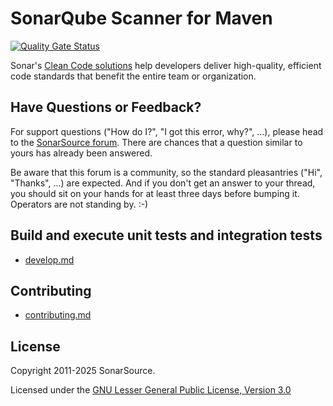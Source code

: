 # SonarQube Scanner for Maven

[![Quality Gate Status](https://next.sonarqube.com/sonarqube/api/project_badges/measure?project=org.sonarsource.scanner.maven%3Asonar-scanner-maven&metric=alert_status&token=squ_f4df5a6e0902d4b676fd9439241a6ac8f2234f19)](https://next.sonarqube.com/sonarqube/dashboard?id=org.sonarsource.scanner.maven%3Asonar-scanner-maven)

Sonar's [Clean Code solutions](https://www.sonarsource.com/solutions/clean-code/?utm_medium=referral&utm_source=github&utm_campaign=clean-code&utm_content=sonar-scanner-maven) help developers deliver high-quality, efficient code standards that benefit the entire team or organization. 

## Have Questions or Feedback?

For support questions ("How do I?", "I got this error, why?", ...), please head to the [SonarSource forum](https://community.sonarsource.com/c/help). There are chances that a question similar to yours has already been answered.

Be aware that this forum is a community, so the standard pleasantries ("Hi", "Thanks", ...) are expected. And if you don't get an answer to your thread, you should sit on your hands for at least three days before bumping it. Operators are not standing by. :-)

## Build and execute unit tests and integration tests

* [develop.md](develop.md)

## Contributing

* [contributing.md](contributing.md)

## License

Copyright 2011-2025 SonarSource.

Licensed under the [GNU Lesser General Public License, Version 3.0](http://www.gnu.org/licenses/lgpl.txt)
